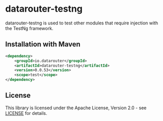 # datarouter-testng

datarouter-testng is used to test other modules that require injection with the TestNg framework.

## Installation with Maven

```xml
<dependency>
	<groupId>io.datarouter</groupId>
	<artifactId>datarouter-testng</artifactId>
	<version>0.0.53</version>
	<scope>test</scope>
</dependency>
```

## License

This library is licensed under the Apache License, Version 2.0 - see [LICENSE](../LICENSE) for details.
